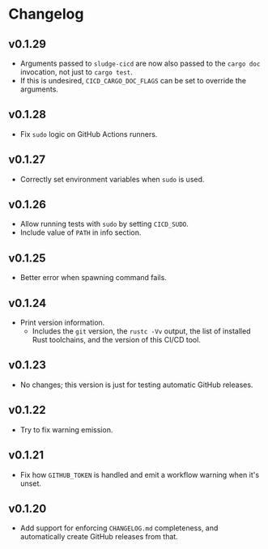 # Changelog

## v0.1.29

- Arguments passed to `sludge-cicd` are now also passed to the `cargo doc` invocation, not just to
  `cargo test`.
- If this is undesired, `CICD_CARGO_DOC_FLAGS` can be set to override the arguments.

## v0.1.28

- Fix `sudo` logic on GitHub Actions runners.

## v0.1.27

- Correctly set environment variables when `sudo` is used.

## v0.1.26

- Allow running tests with `sudo` by setting `CICD_SUDO`.
- Include value of `PATH` in info section.

## v0.1.25

- Better error when spawning command fails.

## v0.1.24

- Print version information.
  - Includes the `git` version, the `rustc -Vv` output, the list of installed Rust toolchains,
    and the version of this CI/CD tool.

## v0.1.23

- No changes; this version is just for testing automatic GitHub releases.

## v0.1.22

- Try to fix warning emission.

## v0.1.21

- Fix how `GITHUB_TOKEN` is handled and emit a workflow warning when it's unset.

## v0.1.20

- Add support for enforcing `CHANGELOG.md` completeness, and automatically create GitHub releases from that.
